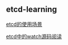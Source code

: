 ## etcd-learning


[etcd的使用场景](https://www.cnblogs.com/ricklz/p/15033193.html)

[etcd中的watch源码阅读](https://www.cnblogs.com/ricklz/p/15037925.html)  
